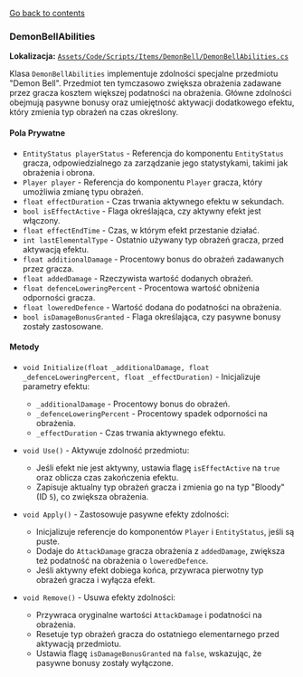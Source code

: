 [Go back to contents](../../../contents.md)

### DemonBellAbilities

**Lokalizacja:** [`Assets/Code/Scripts/Items/DemonBell/DemonBellAbilities.cs`](../../../../Assets/Code/Scripts/Items/DemonBell/DemonBellAbilities.cs)

Klasa `DemonBellAbilities` implementuje zdolności specjalne przedmiotu "Demon Bell". Przedmiot ten tymczasowo zwiększa obrażenia zadawane przez gracza kosztem większej podatności na obrażenia. Główne zdolności obejmują pasywne bonusy oraz umiejętność aktywacji dodatkowego efektu, który zmienia typ obrażeń na czas określony.

#### Pola Prywatne

- `EntityStatus playerStatus` - Referencja do komponentu `EntityStatus` gracza, odpowiedzialnego za zarządzanie jego statystykami, takimi jak obrażenia i obrona.
- `Player player` - Referencja do komponentu `Player` gracza, który umożliwia zmianę typu obrażeń.
- `float effectDuration` - Czas trwania aktywnego efektu w sekundach.
- `bool isEffectActive` - Flaga określająca, czy aktywny efekt jest włączony.
- `float effectEndTime` - Czas, w którym efekt przestanie działać.
- `int lastElementalType` - Ostatnio używany typ obrażeń gracza, przed aktywacją efektu.
- `float additionalDamage` - Procentowy bonus do obrażeń zadawanych przez gracza.
- `float addedDamage` - Rzeczywista wartość dodanych obrażeń.
- `float defenceLoweringPercent` - Procentowa wartość obniżenia odporności gracza.
- `float loweredDefence` - Wartość dodana do podatności na obrażenia.
- `bool isDamageBonusGranted` - Flaga określająca, czy pasywne bonusy zostały zastosowane.

#### Metody

- `void Initialize(float _additionalDamage, float _defenceLoweringPercent, float _effectDuration)` - Inicjalizuje parametry efektu:
    - `_additionalDamage` - Procentowy bonus do obrażeń.
    - `_defenceLoweringPercent` - Procentowy spadek odporności na obrażenia.
    - `_effectDuration` - Czas trwania aktywnego efektu.

- `void Use()` - Aktywuje zdolność przedmiotu:
    - Jeśli efekt nie jest aktywny, ustawia flagę `isEffectActive` na `true` oraz oblicza czas zakończenia efektu.
    - Zapisuje aktualny typ obrażeń gracza i zmienia go na typ "Bloody" (ID `5`), co zwiększa obrażenia.

- `void Apply()` - Zastosowuje pasywne efekty zdolności:
    - Inicjalizuje referencje do komponentów `Player` i `EntityStatus`, jeśli są puste.
    - Dodaje do `AttackDamage` gracza obrażenia z `addedDamage`, zwiększa też podatność na obrażenia o `loweredDefence`.
    - Jeśli aktywny efekt dobiega końca, przywraca pierwotny typ obrażeń gracza i wyłącza efekt.

- `void Remove()` - Usuwa efekty zdolności:
    - Przywraca oryginalne wartości `AttackDamage` i podatności na obrażenia.
    - Resetuje typ obrażeń gracza do ostatniego elementarnego przed aktywacją przedmiotu.
    - Ustawia flagę `isDamageBonusGranted` na `false`, wskazując, że pasywne bonusy zostały wyłączone.